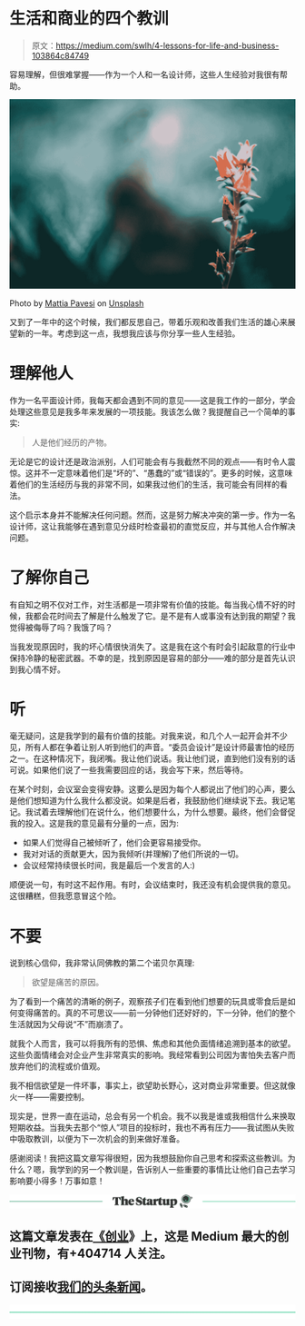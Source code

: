# 生活和商业的四个教训

> 原文：<https://medium.com/swlh/4-lessons-for-life-and-business-103864c84749>

容易理解，但很难掌握——作为一个人和一名设计师，这些人生经验对我很有帮助。

![](img/c919280c89717e57351a5718e703bedf.png)

Photo by [Mattia Pavesi](https://unsplash.com/@nightcrawler?utm_source=medium&utm_medium=referral) on [Unsplash](https://unsplash.com?utm_source=medium&utm_medium=referral)

又到了一年中的这个时候，我们都反思自己，带着乐观和改善我们生活的雄心来展望新的一年。考虑到这一点，我想我应该与你分享一些人生经验。

# 理解他人

作为一名平面设计师，我每天都会遇到不同的意见——这是我工作的一部分，学会处理这些意见是我多年来发展的一项技能。我该怎么做？我提醒自己一个简单的事实:

> 人是他们经历的产物。

无论是它的设计还是政治派别，人们可能会有与我截然不同的观点——有时令人震惊。这并不一定意味着他们是“坏的”、“愚蠢的”或“错误的”。更多的时候，这意味着他们的生活经历与我的非常不同，如果我过他们的生活，我可能会有同样的看法。

这个启示本身并不能解决任何问题。然而，这是努力解决冲突的第一步。作为一名设计师，这让我能够在遇到意见分歧时检查最初的直觉反应，并与其他人合作解决问题。

# 了解你自己

有自知之明不仅对工作，对生活都是一项非常有价值的技能。每当我心情不好的时候，我都会花时间去了解是什么触发了它。是不是有人或事没有达到我的期望？我觉得被侮辱了吗？我饿了吗？

当我发现原因时，我的坏心情很快消失了。这是我在这个有时会引起敌意的行业中保持冷静的秘密武器。不幸的是，找到原因是容易的部分——难的部分是首先认识到我心情不好。

# 听

毫无疑问，这是我学到的最有价值的技能。对我来说，和几个人一起开会并不少见，所有人都在争着让别人听到他们的声音。“委员会设计”是设计师最害怕的经历之一。在这种情况下，我闭嘴。我让他们说话。我让他们说，直到他们没有别的话可说。如果他们说了一些我需要回应的话，我会写下来，然后等待。

在某个时刻，会议室会变得安静。这要么是因为每个人都说出了他们的心声，要么是他们想知道为什么我什么都没说。如果是后者，我鼓励他们继续说下去。我记笔记。我试着去理解他们在说什么，他们想要什么，为什么想要。最终，他们会督促我的投入。这是我的意见最有分量的一点，因为:

*   如果人们觉得自己被倾听了，他们会更容易接受你。
*   我对对话的贡献更大，因为我倾听(并理解)了他们所说的一切。
*   会议经常持续很长时间，我是最后一个发言的人:)

顺便说一句，有时这不起作用。有时，会议结束时，我还没有机会提供我的意见。这很糟糕，但我愿意冒这个险。

# 不要

说到核心信仰，我非常认同佛教的第二个诺贝尔真理:

> 欲望是痛苦的原因。

为了看到一个痛苦的清晰的例子，观察孩子们在看到他们想要的玩具或零食后是如何变得痛苦的。真的不可思议——前一分钟他们还好好的，下一分钟，他们的整个生活就因为父母说“不”而崩溃了。

就我个人而言，我可以将我所有的恐惧、焦虑和其他负面情绪追溯到基本的欲望。这些负面情绪会对企业产生非常真实的影响。我经常看到公司因为害怕失去客户而放弃他们的流程或价值观。

我不相信欲望是一件坏事，事实上，欲望助长野心，这对商业非常重要。但这就像火一样——需要控制。

现实是，世界一直在运动，总会有另一个机会。我不以我是谁或我相信什么来换取短期收益。当我失去那个“惊人”项目的投标时，我也不再有压力——我试图从失败中吸取教训，以便为下一次机会的到来做好准备。

感谢阅读！我把这篇文章写得很短，因为我想鼓励你自己思考和探索这些教训。为什么？嗯，我学到的另一个教训是，告诉别人一些重要的事情比让他们自己去学习影响要小得多！万事如意！

[![](img/308a8d84fb9b2fab43d66c117fcc4bb4.png)](https://medium.com/swlh)

## 这篇文章发表在[《创业](https://medium.com/swlh)》上，这是 Medium 最大的创业刊物，有+404714 人关注。

## 订阅接收[我们的头条新闻](http://growthsupply.com/the-startup-newsletter/)。

[![](img/b0164736ea17a63403e660de5dedf91a.png)](https://medium.com/swlh)